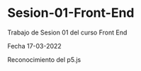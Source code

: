# Sesion-01-Front-End
Trabajo de Sesion 01 del curso Front End

Fecha 17-03-2022

Reconocimiento del p5.js
